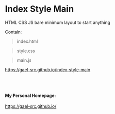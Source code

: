 # Index Style Main

HTML CSS JS bare minimum layout to start anything

Contain: 

> index.html 

> style.css 

> main.js

https://gael-src.github.io/index-style-main

</br>
</br>

#### My Personal Homepage:

https://gael-src.github.io/
